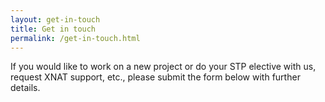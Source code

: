 ```yaml
---
layout: get-in-touch
title: Get in touch
permalink: /get-in-touch.html
---
```


If you would like to work on a new project or do your STP elective with us, request XNAT support, etc., please submit the form below with further details.

